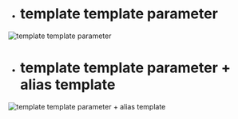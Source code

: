 - # template template parameter

![template template parameter](https://github.com/havenow/my-C-plus-plus/blob/master/C%2B%2B%E6%96%B0%E6%A0%87%E5%87%86C%2B%2B11%2C14/images/template%20template%20parameter.png)  

- # template template parameter + alias template

![template template parameter + alias template](https://github.com/havenow/my-C-plus-plus/blob/master/C%2B%2B%E6%96%B0%E6%A0%87%E5%87%86C%2B%2B11%2C14/images/template%20template%20parameter%20%2B%20alias%20template.png)  

